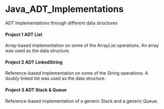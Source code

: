 # Java_ADT_Implementations
ADT Implementations through different data structures


#### Project 1 ADT List
Array-based implementation on some of the ArrayList operations. An array was used as the data structure.


#### Project 2 ADT LinkedString 
Reference-based implementation on some of the String operations. A doubly linked list was used as the data structure.


#### Project 3 ADT Stack & Queue
Reference-based implementation of a generic Stack and a generic Queue. 
